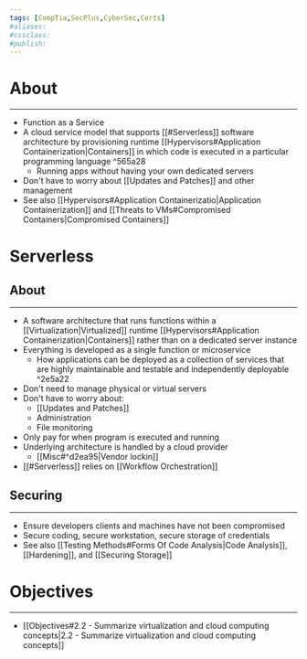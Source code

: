 ```yaml
---
tags: [CompTia,SecPlus,CyberSec,Certs]
#aliases:
#cssclass:
#publish:
---
```


# About
---
- Function as a Service
- A cloud service model that supports [[#Serverless]] software architecture by provisioning runtime [[Hypervisors#Application Containerization|Containers]] in which code is executed in a particular programming language ^565a28
	- Running apps without having your own dedicated servers
- Don't have to worry about [[Updates and Patches]] and other management
- See also [[Hypervisors#Application Containerizatio|Application Containerization]] and [[Threats to VMs#Compromised Containers|Compromised Containers]]

# Serverless

## About
---
- A software architecture that runs functions within a [[Virtualization|Virtualized]] runtime [[Hypervisors#Application Containerization|Containers]] rather than on a dedicated server instance
- Everything is developed as a single function or microservice
	- How applications can be deployed as a collection of services that are highly maintainable and testable and independently deployable ^2e5a22
- Don't need to manage physical or virtual servers
- Don't have to worry about:
	- [[Updates and Patches]]
	- Administration
	- File monitoring
- Only pay for when program is executed and running
- Underlying architecture is handled by a cloud provider
	- [[Misc#^d2ea95|Vendor lockin]]
- [[#Serverless]] relies on [[Workflow Orchestration]]

## Securing
---
- Ensure developers clients and machines have not been compromised
- Secure coding, secure workstation, secure storage of credentials
- See also [[Testing Methods#Forms Of Code Analysis|Code Analysis]], [[Hardening]], and [[Securing Storage]]

# Objectives
---
- [[Objectives#2.2 - Summarize virtualization and cloud computing concepts|2.2 - Summarize virtualization and cloud computing concepts]]